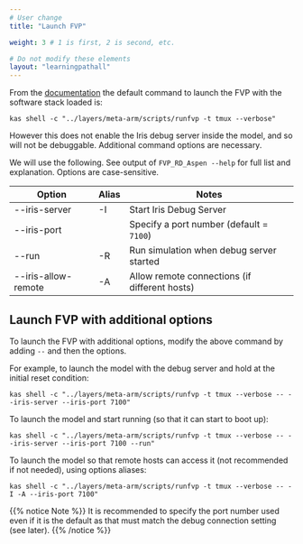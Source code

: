 ```yaml
---
# User change
title: "Launch FVP"

weight: 3 # 1 is first, 2 is second, etc.

# Do not modify these elements
layout: "learningpathall"
---
```


From the [documentation](https://arm-auto-solutions.docs.arm.com/en/v2.0/rd-aspen/user_guide/reproduce.html#run-the-fvp) the default command to launch the FVP with the software stack loaded is:

```command
kas shell -c "../layers/meta-arm/scripts/runfvp -t tmux --verbose"
```

However this does not enable the Iris debug server inside the model, and so will not be debuggable. Additional command options are necessary.

We will use the following. See output of `FVP_RD_Aspen --help` for full list and explanation. Options are case-sensitive.

| Option                | Alias    | Notes                                         |
|---------------------- |--------- |---------------------------------------------- |
| \-\-iris-server       | -I       | Start Iris Debug Server                       |
| \-\-iris-port         |          | Specify a port number (default = `7100`)      |
| \-\-run               | -R       | Run simulation when debug server started      |
| \-\-iris-allow-remote | -A       | Allow remote connections (if different hosts) |

## Launch FVP with additional options

To launch the FVP with additional options, modify the above command by adding `--` and then the options.

For example, to launch the model with the debug server and hold at the initial reset condition:

```command
kas shell -c "../layers/meta-arm/scripts/runfvp -t tmux --verbose -- --iris-server --iris-port 7100"
```

To launch the model and start running (so that it can start to boot up):

```command
kas shell -c "../layers/meta-arm/scripts/runfvp -t tmux --verbose -- --iris-server --iris-port 7100 --run"
```

To launch the model so that remote hosts can access it (not recommended if not needed), using options aliases:

```command
kas shell -c "../layers/meta-arm/scripts/runfvp -t tmux --verbose -- -I -A --iris-port 7100"
```

{{% notice Note %}}
It is recommended to specify the port number used even if it is the default as that must match the debug connection setting (see later).
{{% /notice %}}
